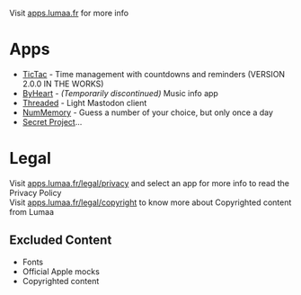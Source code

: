 Visit [apps.lumaa.fr](https://apps.lumaa.fr/) for more info

# Apps
- [TicTac](https://apps.lumaa.fr/app/tictac) - Time management with countdowns and reminders (VERSION 2.0.0 IN THE WORKS)
- [ByHeart](https://apps.lumaa.fr/app/byheart) - *(Temporarily discontinued)* Music info app
- [Threaded](https://apps.lumaa.fr/app/threaded) - Light Mastodon client 
- [NumMemory](https://apps.lumaa.fr/app/nummemory) - Guess a number of your choice, but only once a day
- [Secret Project](https://apps.lumaa.fr/app/secret)...

# Legal
Visit [apps.lumaa.fr/legal/privacy](https://apps.lumaa.fr/legal/privacy) and select an app for more info to read the Privacy Policy\
Visit [apps.lumaa.fr/legal/copyright](https://apps.lumaa.fr/legal/copyright) to know more about Copyrighted content from Lumaa

## Excluded Content
- Fonts
- Official Apple mocks
- Copyrighted content